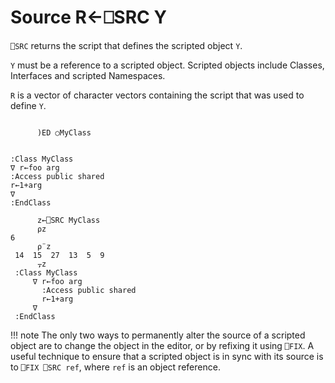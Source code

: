 <!-- Hidden search keywords -->
<div style="display: none;">
  ⎕SRC SRC
</div>






<h1 class="heading"><span class="name">Source</span> <span class="command">R←⎕SRC Y</span></h1>



`⎕SRC` returns the script that defines the scripted object   `Y`.


`Y` must be a reference to a scripted object. Scripted objects include Classes, Interfaces and scripted Namespaces.


`R` is a vector of character vectors containing the script that was used to define `Y`.

```apl

      )ED ○MyClass
```
```apl

:Class MyClass
∇ r←foo arg
:Access public shared
r←1+arg
∇
:EndClass

      z←⎕SRC MyClass
      ⍴z
6
      ⍴¨z
 14  15  27  13  5  9 
      ⍪z
 :Class MyClass
     ∇ r←foo arg
       :Access public shared
       r←1+arg
     ∇
 :EndClass
```


!!! note
    The only two ways to permanently alter the source of a scripted object are to change the object in the editor, or by refixing it using `⎕FIX`. A useful technique to ensure that a scripted object is in sync with its source is to `⎕FIX ⎕SRC ref`, where `ref` is an object reference.


